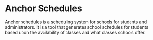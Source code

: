 # Anchor Schedules

Anchor schedules is a scheduling system for schools for students and administrators. It is a tool that generates school schedules for students based upon the availability of classes and what classes schools offer.
